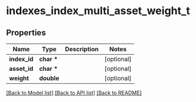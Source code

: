 # indexes_index_multi_asset_weight_t

## Properties
Name | Type | Description | Notes
------------ | ------------- | ------------- | -------------
**index_id** | **char \*** |  | [optional] 
**asset_id** | **char \*** |  | [optional] 
**weight** | **double** |  | [optional] 

[[Back to Model list]](../README.md#documentation-for-models) [[Back to API list]](../README.md#documentation-for-api-endpoints) [[Back to README]](../README.md)


